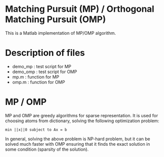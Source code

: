 # Matching Pursuit (MP) / Orthogonal Matching Pursuit (OMP)
This is a Matlab implementation of MP/OMP algorithm.

# Description of files
- demo_mp : test script for MP
- demo_omp : test script for OMP
- mp.m : function for MP
- omp.m : function for OMP

# MP / OMP
MP and OMP are greedy algorithms for sparse representation. It is used for choosing atoms from dictionary, solving the following optimization problem:

``` min ||x||0 subject to Ax = b ```

In general, solving the above problem is NP-hard problem, but it can be solved much faster with OMP ensuring that it finds the exact solution in some condition (sparsity of the solution).


